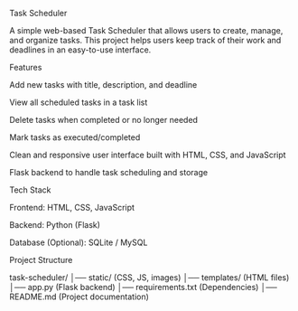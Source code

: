 Task Scheduler

A simple web-based Task Scheduler that allows users to create, manage, and organize tasks. This project helps users keep track of their work and deadlines in an easy-to-use interface.

Features

Add new tasks with title, description, and deadline

View all scheduled tasks in a task list

Delete tasks when completed or no longer needed

Mark tasks as executed/completed

Clean and responsive user interface built with HTML, CSS, and JavaScript

Flask backend to handle task scheduling and storage

Tech Stack

Frontend: HTML, CSS, JavaScript

Backend: Python (Flask)

Database (Optional): SQLite / MySQL

Project Structure

task-scheduler/
│── static/ (CSS, JS, images)
│── templates/ (HTML files)
│── app.py (Flask backend)
│── requirements.txt (Dependencies)
│── README.md (Project documentation)
